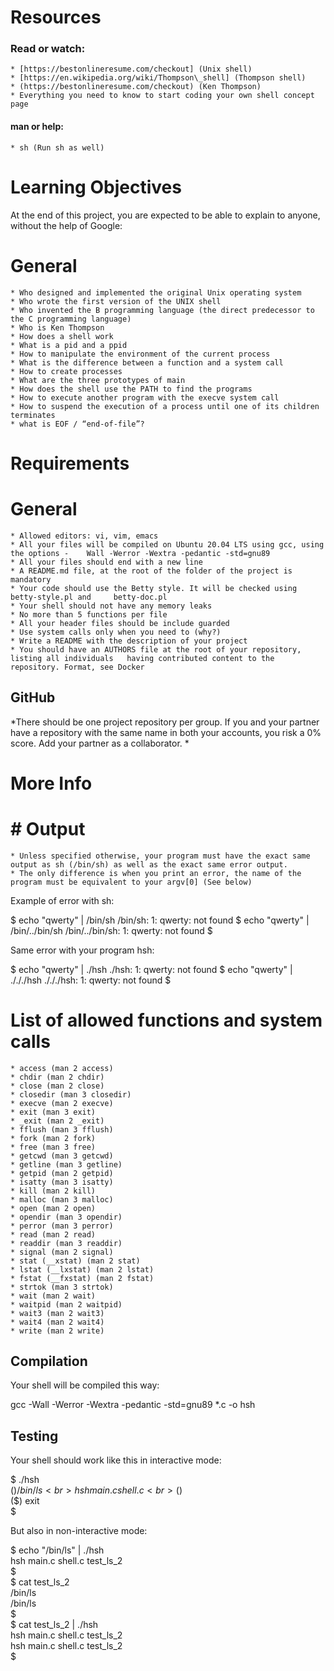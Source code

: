 # Resources
### Read or watch:

	* [https://bestonlineresume.com/checkout] (Unix shell)
	* [https://en.wikipedia.org/wiki/Thompson\_shell] (Thompson shell)
	* (https://bestonlineresume.com/checkout) (Ken Thompson)
	* Everything you need to know to start coding your own shell concept page

#### man or help:
	* sh (Run sh as well)

# Learning Objectives
At the end of this project, you are expected to be able to explain to anyone, without the help of Google:

# General
	* Who designed and implemented the original Unix operating system
	* Who wrote the first version of the UNIX shell
	* Who invented the B programming language (the direct predecessor to the C programming language)
	* Who is Ken Thompson
	* How does a shell work
	* What is a pid and a ppid
	* How to manipulate the environment of the current process
	* What is the difference between a function and a system call
	* How to create processes
	* What are the three prototypes of main
	* How does the shell use the PATH to find the programs
	* How to execute another program with the execve system call
	* How to suspend the execution of a process until one of its children terminates
	* what is EOF / “end-of-file”?

# Requirements

# General

	* Allowed editors: vi, vim, emacs
	* All your files will be compiled on Ubuntu 20.04 LTS using gcc, using the options -	Wall -Werror -Wextra -pedantic -std=gnu89
	* All your files should end with a new line
	* A README.md file, at the root of the folder of the project is mandatory
	* Your code should use the Betty style. It will be checked using betty-style.pl and 	betty-doc.pl
	* Your shell should not have any memory leaks
 	* No more than 5 functions per file
	* All your header files should be include guarded
 	* Use system calls only when you need to (why?)
	* Write a README with the description of your project
	* You should have an AUTHORS file at the root of your repository, listing all individuals 	having contributed content to the repository. Format, see Docker

## GitHub

*There should be one project repository per group. If you and your partner have a repository with the same name in both your accounts, you risk a 0% score. Add your partner as a collaborator. *

# More Info
# # Output

	* Unless specified otherwise, your program must have the exact same output as sh (/bin/sh) as well as the exact same error output.
	* The only difference is when you print an error, the name of the program must be equivalent to your argv[0] (See below)

Example of error with sh:

$ echo "qwerty" | /bin/sh
/bin/sh: 1: qwerty: not found
$ echo "qwerty" | /bin/../bin/sh
/bin/../bin/sh: 1: qwerty: not found
$

Same error with your program hsh:

$ echo "qwerty" | ./hsh
./hsh: 1: qwerty: not found
$ echo "qwerty" | ./././hsh
./././hsh: 1: qwerty: not found
$

# List of allowed functions and system calls

	* access (man 2 access)
	* chdir (man 2 chdir)
	* close (man 2 close)
	* closedir (man 3 closedir)
	* execve (man 2 execve)
	* exit (man 3 exit)
	* _exit (man 2 _exit)
	* fflush (man 3 fflush)
	* fork (man 2 fork)
	* free (man 3 free)
	* getcwd (man 3 getcwd)
	* getline (man 3 getline)
	* getpid (man 2 getpid)
	* isatty (man 3 isatty)
	* kill (man 2 kill)
	* malloc (man 3 malloc)
	* open (man 2 open)
	* opendir (man 3 opendir)
	* perror (man 3 perror)
	* read (man 2 read)
	* readdir (man 3 readdir)
	* signal (man 2 signal)
	* stat (__xstat) (man 2 stat)
	* lstat (__lxstat) (man 2 lstat)
	* fstat (__fxstat) (man 2 fstat)
	* strtok (man 3 strtok)
	* wait (man 2 wait)
	* waitpid (man 2 waitpid)
	* wait3 (man 2 wait3)
	* wait4 (man 2 wait4)
	* write (man 2 write)
## Compilation

Your shell will be compiled this way:

gcc -Wall -Werror -Wextra -pedantic -std=gnu89 *.c -o hsh

## Testing

Your shell should work like this in interactive mode:

$ ./hsh<br>
($) /bin/ls<br>
hsh main.c shell.c<br>
($)<br>
($) exit<br>
$<br>

But also in non-interactive mode:

$ echo "/bin/ls" | ./hsh<br>
hsh main.c shell.c test\_ls\_2<br>
$<br>
$ cat test\_ls\_2<br>
/bin/ls<br>
/bin/ls<br>
$<br>
$ cat test\_ls\_2 | ./hsh<br>
hsh main.c shell.c test\_ls\_2<br>
hsh main.c shell.c test\_ls\_2<br>
$<br>
